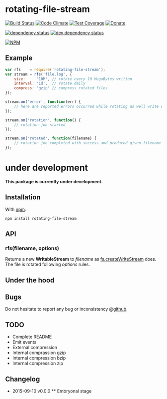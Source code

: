 # rotating-file-stream

[![Build Status](https://travis-ci.org/iccicci/rotating-file-stream.png)](https://travis-ci.org/iccicci/rotating-file-stream)
[![Code Climate](https://codeclimate.com/github/iccicci/rotating-file-stream/badges/gpa.svg)](https://codeclimate.com/github/iccicci/rotating-file-stream)
[![Test Coverage](https://codeclimate.com/github/iccicci/rotating-file-stream/badges/coverage.svg)](https://codeclimate.com/github/iccicci/rotating-file-stream/coverage)
[![Donate](http://img.shields.io/bitcoin/donate.png?color=red)](https://www.coinbase.com/cicci)

[![dependency status](https://david-dm.org/iccicci/rotating-file-stream.svg)](https://david-dm.org/iccicci/rotating-file-stream#info=dependencies)
[![dev dependency status](https://david-dm.org/iccicci/rotating-file-stream/dev-status.svg)](https://david-dm.org/iccicci/rotating-file-stream#info=devDependencies)

[![NPM](https://nodei.co/npm/rfs.png?downloads=true&downloadRank=true&stars=true)](https://nodei.co/npm/rfs/)

## Example

```javascript
var rfs    = require('rotating-file-stream');
var stream = rfs('file.log', {
    size:     '10M', // rotate every 10 MegaBytes written
    interval: '1d',  // rotate daily
    compress: 'gzip' // compress rotated files 
});

stream.on('error', function(err) {
    // here are reported errors occurred while rotating as well write errors
});

stream.on('rotation', function() {
    // rotation job started
});

stream.on('rotated', function(filename) {
    // rotation job completed with success and produced given filename
});
```

# under development

__This package is currently under development.__

## Installation

With [npm](https://www.npmjs.com/package/rotating-file-stream):
```sh
npm install rotating-file-stream
```

## API

### rfs(filename, options)

Returns a new __WritableStream__ to _filename_ as [fs.createWriteStream](https://nodejs.org/api/fs.html#fs_fs_createwritestream_path_options)
does. The file is rotated following _options_ rules.

## Under the hood

## Bugs

Do not hesitate to report any bug or inconsistency @[github](https://github.com/iccicci/rotating-file-stream/issues).

## TODO

* Complete README
* Emit events
* External compression
* Internal comprassion gzip
* Internal compression bzip
* Internal compression zip

## Changelog

* 2015-09-10 v0.0.0
** Embryonal stage
